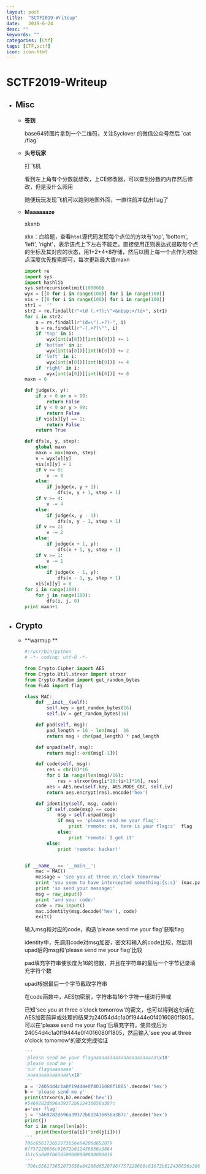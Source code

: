```yaml
---
layout: post
title:  "SCTF2019-Writeup"
date:   2019-6-24
desc: ""
keywords: ""
categories: [Ctf]
tags: [CTF,sctf]
icon: icon-html
---
```


# SCTF2019-Writeup

* ## Misc

  * **签到**

    base64转图片拿到一个二维码，关注Syclover 的微信公众号然后 \`cat /flag\` 

  * **头号玩家**

    打飞机

    看到左上角有个分数就想改，上CE修改器，可以查到分数的内存然后修改，但是没什么卵用

    随便玩玩发现飞机可以跑到地图外面，一直往前冲就出flag了

  * **Maaaaaaze**

    xkxnb

    xkx：白给题，查看`html`源代码发现每个点位的方块有'top', 'bottom', 'left', 'right'，表示该点上下左右不能走。直接使用正则表达式提取每个点的坐标及其对应的状态，用1+2+4+8存储，然后以图上每一个点作为初始点深度优先搜索即可，每次更新最大值maxn

    ```python
    import re
    import sys
    import hashlib
    sys.setrecursionlimit(100000)
    wyx = [[0 for i in range(100)] for i in range(100)]
    vis = [[0 for i in range(100)] for i in range(100)]
    str1 =	''
    str2 = re.findall(r"<td (.+?);\">&nbsp;</td>", str1)
    for i in str2:
    	a = re.findall(r"id=\"(.+?)-", i)
    	b = re.findall(r"-(.+?)\"", i)
    	if 'top' in i:
    		wyx[int(a[0])][int(b[0])] += 1
    	if 'bottom' in i:
    		wyx[int(a[0])][int(b[0])] += 2
    	if 'left' in i:
    		wyx[int(a[0])][int(b[0])] += 4
    	if 'right' in i:
    		wyx[int(a[0])][int(b[0])] += 8
    maxn = 0
    
    def judge(x, y):
    	if x < 0 or x > 99:
    		return False
    	if y < 0 or y > 99:
    		return False
    	if vis[x][y] == 1:
    		return False
    	return True
    
    def dfs(x, y, step):
    	global maxn
    	maxn = max(maxn, step)
    	v = wyx[x][y]
    	vis[x][y] = 1
    	if v >= 8:
    		v -= 8
    	else:
    		if judge(x, y + 1):
    			dfs(x, y + 1, step + 1)
    	if v >= 4:
    		v -= 4
    	else:
    		if judge(x, y - 1):
    			dfs(x, y - 1, step + 1)
    	if v >= 2:
    		v -= 2
    	else:
    		if judge(x + 1, y):
    			dfs(x + 1, y, step + 1)
    	if v >= 1:
    		v -= 1
    	else:
    		if judge(x - 1, y):
    			dfs(x - 1, y, step + 1)
    	vis[x][y] = 0
    for i in range(100):
    	for j in range(100):
    		dfs(i, j, 0)
    print maxn+1
    ```

* ## Crypto

  * **warmup **

    ```python
    #!/usr/bin/python
    # -*- coding: utf-8 -*-
    
    from Crypto.Cipher import AES
    from Crypto.Util.strxor import strxor
    from Crypto.Random import get_random_bytes
    from FLAG import flag
    
    class MAC:
        def __init__(self):
            self.key = get_random_bytes(16)
            self.iv = get_random_bytes(16)
    
        def pad(self, msg):
            pad_length = 16 - len(msg)  16
            return msg + chr(pad_length) * pad_length
    
        def unpad(self, msg):
            return msg[:-ord(msg[-1])]
    
        def code(self, msg):
            res = chr(0)*16
            for i in range(len(msg)/16):
                res = strxor(msg[i*16:(i+1)*16], res)
            aes = AES.new(self.key, AES.MODE_CBC, self.iv)
            return aes.encrypt(res).encode('hex')
    
        def identity(self, msg, code):
            if self.code(msg) == code:
                msg = self.unpad(msg)
                if msg == 'please send me your flag':
                    print 'remote: ok, here is your flag:s'  flag
                else:
                    print 'remote: I got it'
            else:
                print 'remote: hacker!'
    
    
    if __name__ == '__main__':
        mac = MAC()
        message = 'see you at three o\'clock tomorrow'
        print 'you seem to have intercepted something:{s:s}' (mac.pad(message).encode('hex'), mac.code(mac.pad(message)))
        print 'so send your message:'
        msg = raw_input()
        print 'and your code:'
        code = raw_input()
        mac.identity(msg.decode('hex'), code)
        exit()
    
    ```

    输入msg和对应的code，构造'please send me your flag'获取flag

    identity中，先调用code对msg加密，密文和输入的code比较，然后用upad后的msg和'please send me your flag'比较

    pad填充字符串使长度为16的倍数，并且在字符串的最后一个字节记录填充字符个数

    upad根据最后一个字节截取字符串

    在code函数中，AES加密前，字符串每16个字符一组进行异或

    已知'see you at three o\'clock tomorrow'的密文，也可以得到这句话在AES加密前异或处理的结果为24054d4c1a0f19444e0f4016080f1805，可以在'please send me your flag'后填充字符，使异或后为24054d4c1a0f19444e0f4016080f1805，然后输入'see you at three o\'clock tomorrow'的密文完成验证

    ```python
    '''
    'please send me your flagaaaaaaaaaaaaaaaaaaaaaaa\x18'
    'please send me y'
    'our flagaaaaaaaa'
    'aaaaaaaaaaaaaaa\x18'
    '''
    a = '24054d4c1a0f19444e0f4016080f1805'.decode('hex')
    b = 'please send me y'
    print(strxor(a,b).encode('hex'))
    #5469282d696a39372b612436656a387c
    a='our flag'
    j = '5469282d696a39372b612436656a387c'.decode('hex')
    print(j)
    for i in range(len(a)):
    	print(hex(ord(a[i])^ord(j[i])))
    '''
    706c656173652073656e64206d652079
    6f757220666c61672b612436656a3864
    3b1c5a0d0f0658500000000000000018
    '''
    '706c656173652073656e64206d6520796f757220666c61672b612436656a38643b1c5a0d0f0658500000000000000018'
    ```
